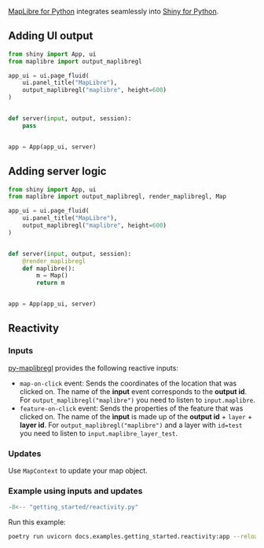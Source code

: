 [MapLibre for Python](https://github.com/eodaGmbH/py-maplibregl) integrates seamlessly into [Shiny for Python](https://github.com/posit-dev/py-shiny).

## Adding UI output

```python
from shiny import App, ui
from maplibre import output_maplibregl

app_ui = ui.page_fluid(
    ui.panel_title("MapLibre"),
    output_maplibregl("maplibre", height=600)
)


def server(input, output, session):
    pass


app = App(app_ui, server)
```

## Adding server logic

```python
from shiny import App, ui
from maplibre import output_maplibregl, render_maplibregl, Map

app_ui = ui.page_fluid(
    ui.panel_title("MapLibre"),
    output_maplibregl("maplibre", height=600)
)


def server(input, output, session):
    @render_maplibregl
    def maplibre():
        m = Map()
        return m


app = App(app_ui, server)
```

## Reactivity

### Inputs

[py-maplibregl](https://github.com/eodaGmbH/py-maplibregl) provides the following reactive inputs:

* `map-on-click` event: Sends the coordinates of the location that was clicked on. The name of the __input__ event corresponds to the __output id__.
    For `output_maplibregl("maplibre")` you need to listen to `input.maplibre`.
* `feature-on-click` event: Sends the properties of the feature that was clicked on. The name of the __ìnput__ is made up of the __output id__ + `layer` + __layer id__. 
    For `output_maplibregl("maplibre")` and a layer with `id=test` you need to listen to `input.maplibre_layer_test`.

### Updates

Use `MapContext` to update your map object.

### Example using inputs and updates

```python
-8<-- "getting_started/reactivity.py"
```

Run this example:

```bash
poetry run uvicorn docs.examples.getting_started.reactivity:app --reload
```

